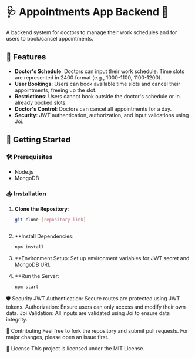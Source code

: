 # 🩺 Appointments App Backend 📅

A backend system for doctors to manage their work schedules and for users to book/cancel appointments.

## 🌟 Features

- **Doctor's Schedule**: Doctors can input their work schedule. Time slots are represented in 2400 format (e.g., 1000-1100, 1100-1200).
- **User Bookings**: Users can book available time slots and cancel their appointments, freeing up the slot.
- **Restrictions**: Users cannot book outside the doctor's schedule or in already booked slots.
- **Doctor's Control**: Doctors can cancel all appointments for a day.
- **Security**: JWT authentication, authorization, and input validations using Joi.

## 🚀 Getting Started

### 🛠️ Prerequisites

- Node.js
- MongoDB

### 📥 Installation

1. **Clone the Repository**:
   ```bash
   git clone [repository-link]
  
2. **Install Dependencies:
	```bash
	npm install
	```

3. **Environment Setup: Set up environment variables for JWT secret and MongoDB URI.

4. **Run the Server:
	```bash
	npm start 
	```

🛡️ Security
JWT Authentication: Secure routes are protected using JWT tokens.
Authorization: Ensure users can only access and modify their own data.
Joi Validation: All inputs are validated using Joi to ensure data integrity.

🎨 Contributing
Feel free to fork the repository and submit pull requests. For major changes, please open an issue first.

📝 License
This project is licensed under the MIT License.
